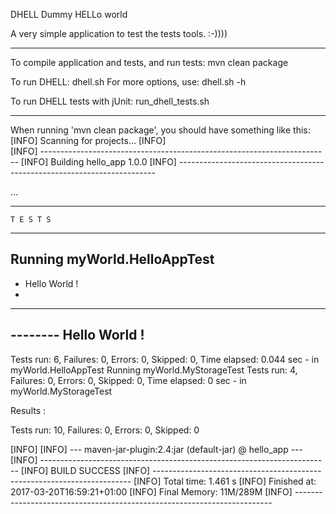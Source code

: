 DHELL
Dummy HELLo world

A very simple application to test the tests tools. :-))))

------------------------------------------------------------

To compile application and tests, and run tests:
   mvn clean package

To run DHELL:
   dhell.sh
For more options, use:
   dhell.sh -h

To run DHELL tests with jUnit:
   run_dhell_tests.sh

------------------------------------------------------------

When running 'mvn clean package', you should have something like this:
   [INFO] Scanning for projects...
   [INFO]                                                                         
   [INFO] ------------------------------------------------------------------------
   [INFO] Building hello_app 1.0.0
   [INFO] ------------------------------------------------------------------------

   ...

   -------------------------------------------------------
    T E S T S
   -------------------------------------------------------
   Running myWorld.HelloAppTest
   -
   - Hello World !
   -
   --------
   -------- Hello World !
   --------
   Tests run: 6, Failures: 0, Errors: 0, Skipped: 0, Time elapsed: 0.044 sec - in myWorld.HelloAppTest
   Running myWorld.MyStorageTest
   Tests run: 4, Failures: 0, Errors: 0, Skipped: 0, Time elapsed: 0 sec - in myWorld.MyStorageTest
   
   Results :
   
   Tests run: 10, Failures: 0, Errors: 0, Skipped: 0
   
   [INFO] 
   [INFO] --- maven-jar-plugin:2.4:jar (default-jar) @ hello_app ---
   [INFO] ------------------------------------------------------------------------
   [INFO] BUILD SUCCESS
   [INFO] ------------------------------------------------------------------------
   [INFO] Total time: 1.461 s
   [INFO] Finished at: 2017-03-20T16:59:21+01:00
   [INFO] Final Memory: 11M/289M
   [INFO] ------------------------------------------------------------------------
